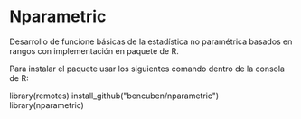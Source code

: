 # Nparametric
Desarrollo de funcione básicas de la estadística no paramétrica basados en rangos con implementación en paquete de R.

Para instalar el paquete usar los siguientes comando dentro de la consola de R:

library(remotes)
install_github("bencuben/nparametric")
library(nparametric)
